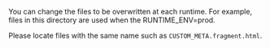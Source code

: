 You can change the files to be overwritten at each runtime.
For example, files in this directory are used when the RUNTIME_ENV=prod.

Please locate files with the same name such as `CUSTOM_META.fragment.html`.
